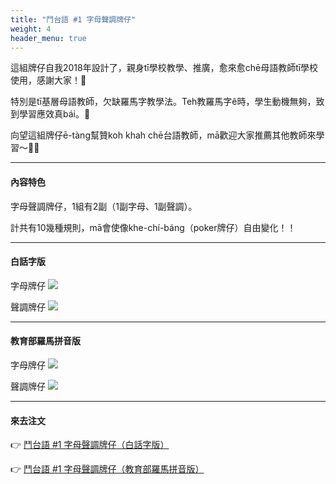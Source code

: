 ```yaml
---
title: "鬥台語 #1 字母聲調牌仔"
weight: 4
header_menu: true
---
```


這組牌仔自我2018年設計了，親身tī學校教學、推廣，愈來愈chē母語教師tī學校使用，感謝大家！🙏

特別是tī基層母語教師，欠缺羅馬字教學法。Teh教羅馬字ê時，學生動機無夠，致到學習應效真bái。🫠

向望這組牌仔ē-tàng幫贊koh khah chē台語教師，mā歡迎大家推薦其他教師來學習～🚀🚀

---

#### 內容特色

字母聲調牌仔，1組有2副（1副字母、1副聲調）。

計共有10幾種規則，mā會使像khe-chí-báng（poker牌仔）自由變化！！

---

#### 白話字版

字母牌仔
![](images/paia1_poj_jibo.jpg)

聲調牌仔
![](images/paia1_poj_sianntiau.jpg)

---

#### 教育部羅馬拼音版

字母牌仔
![](images/paia1_kip_jibo.jpg)

聲調牌仔
![](images/paia1_kip_sianntiau.jpg)

---

#### 來去注文

👉 [鬥台語 #1 字母聲調牌仔（白話字版）](https://www.pinkoi.com/product/mKKe2RTE)

👉 [鬥台語 #1 字母聲調牌仔（教育部羅馬拼音版）](https://www.pinkoi.com/product/p4HV6qwH)
